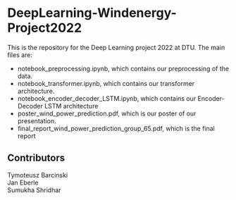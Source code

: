 # DeepLearning-Windenergy-Project2022
This is the repository for the Deep Learning project 2022 at DTU.
The main files are:
* notebook_preprocessing.ipynb, which contains our preprocessing of the data.
* notebook_transformer.ipynb, which contains our transformer architecture.
* notebook_encoder_decoder_LSTM.ipynb, which contains our Encoder-Decoder LSTM architecture
* poster_wind_power_prediction.pdf, which is our poster of our presentation.
* final_report_wind_power_prediction_group_65.pdf, which is the final report

## Contributors
Tymoteusz Barcinski<br>
Jan Eberle<br>
Sumukha Shridhar<br>
